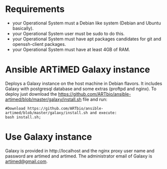 # Requirements
  * your Operational System must a Debian like system (Debian and Ubuntu basically).
  * your Operational System user must be sudo to do this.
  * your Operational System must have apt packages candidates for git and openssh-client packages.
  * your Operational System must have at least 4GB of RAM.

# Ansible ARTiMED Galaxy instance
Deploys a Galaxy instance on the host machine in Debian flavors. 
It includes Galaxy with postgresql database and some extras (proftpd and nginx).
To deploy just download the https://github.com/ARTbio/ansible-artimed/blob/master/galaxy/install.sh file and run:
```
#Download https://github.com/ARTbio/ansible-artimed/blob/master/galaxy/install.sh and execute:
bash install.sh;
```

# Use Galaxy instance
Galaxy is provided in http://localhost and the nginx proxy user name and password are artimed and artimed.
The administrator email of Galaxy is artimed@gmail.com.